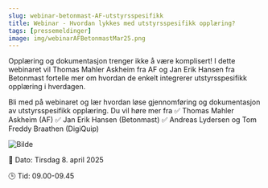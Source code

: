 ```yaml
---
slug: webinar-betonmast-AF-utstyrsspesifikk
title: Webinar - Hvordan lykkes med utstyrsspesifikk opplæring?
tags: [pressemeldinger]
image: img/webinarAFBetonmastMar25.png
---
```

Opplæring og dokumentasjon trenger ikke å være komplisert! I dette webinaret vil Thomas Mahler Askheim fra AF og Jan Erik Hansen fra Betonmast fortelle mer om hvordan de enkelt integrerer utstyrsspesifikk opplæring i hverdagen.
<!-- truncate -->

Bli med på webinaret og lær hvordan løse gjennomføring og dokumentasjon av utstyrsspesifikk opplæring. Du vil høre mer fra
✅ Thomas Mahler Askheim (AF)
✅ Jan Erik Hansen (Betonmast)
✅ Andreas Lydersen og Tom Freddy Braathen (DigiQuip)

![Bilde](webinarAFBetonmastMar25.png)

📅 Dato: Tirsdag 8. april 2025

🕒 Tid: 09.00-09.45

<!-- Elfsight Subscription Form | Webinar 8.april 2025 -->
<script src="https://static.elfsight.com/platform/platform.js" async></script>
<div class="elfsight-app-1e3cfb1b-c98d-43ed-ad9d-49d93f65e273" data-elfsight-app-lazy></div>